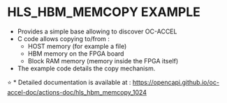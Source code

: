 # HLS_HBM_MEMCOPY EXAMPLE

* Provides a simple base allowing to discover OC-ACCEL
* C code allows copying to/from :
  * HOST memory (for example a file)
  * HBM memory on the FPGA board
  * Block RAM memory (memory inside the FPGA itself)
* The example code details the copy mechanism.

:star: * Detailed documentation is available at : <https://opencapi.github.io/oc-accel-doc/actions-doc/hls_hbm_memcopy_1024>

